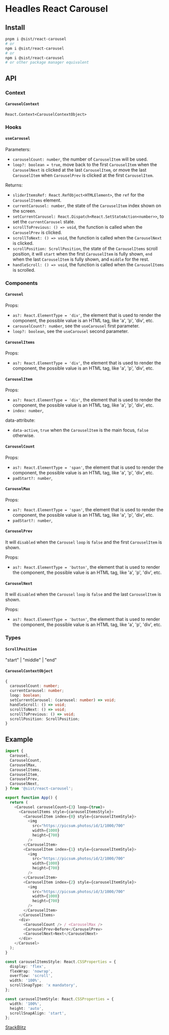 # Headles React Carousel

## Install

```bash
pnpm i @sist/react-carousel
# or
npm i @sist/react-carousel
# or
npm i @sist/react-carousel
# or other package manager equivalent
```

## API

### Context

#### `CarouselContext`

`React.Context<CarouselContextObject>`

### Hooks

#### `useCarousel`

Parameters:

- `carouselCount: number`, the number of `CarouselItem` will be used.
- `loop?: boolean = true`, move back to the first `CarouselItem` when the `CarouselNext` is clicked at the last `CarouselItem`, or move the last `CarouselItem` when `CarouselPrev` is clicked at the first `CarouselItem`.

Returns:

- `sliderItemsRef: React.RefObject<HTMLElement>`, the `ref` for the `CarouselItems` element.
- `currentCarousel: number`, the state of the `CarouselItem` index shown on the screen.
- `setCurrentCarousel: React.Dispatch<React.SetStateAction<number>>`, to set the `currentCarousel` state.
- `scrollToPrevious: () => void`, the function is called when the `CarouselPrev` is clicked.
- `scrollToNext: () => void`, the function is called when the `CarouselNext` is clicked.
- `scrollPosition: ScrollPosition`, the state of the `CarouselItems` scroll position, it will `start` when the first `CarouselItem` is fully shown, `end` when the last `CarouselItem` is fully shown, and `middle` for the rest.
- `handleScroll: () => void`, the function is called when the `CarouselItems` is scrolled.

### Components

#### `Carousel`

Props:

- `as?: React.ElementType = 'div'`, the element that is used to render the component, the possible value is an HTML tag, like 'a', 'p', 'div', etc.
- `carouselCount?: number`, see the `useCarousel` first parameter.
- `loop?: boolean`, see the `useCarousel` second parameter.

#### `CarouselItems`

Props:

- `as?: React.ElementType = 'div'`, the element that is used to render the component, the possible value is an HTML tag, like 'a', 'p', 'div', etc.


#### `CarouselItem`

Props:

- `as?: React.ElementType = 'div'`, the element that is used to render the component, the possible value is an HTML tag, like 'a', 'p', 'div', etc.
- `index: number`, 

data-attribute:

- `data-active`, `true` when the `CarouselItem` is the main focus, `false` otherwise.

#### `CarouselCount`

Props:

- `as?: React.ElementType = 'span'`, the element that is used to render the component, the possible value is an HTML tag, like 'a', 'p', 'div', etc.
- `padStart?: number`, 

#### `CarouselMax`

Props:

- `as?: React.ElementType = 'span'`, the element that is used to render the component, the possible value is an HTML tag, like 'a', 'p', 'div', etc.
- `padStart?: number`, 

#### `CarouselPrev`

It will `disabled` when the `Carousel` `loop` is `false` and the first `CarouselItem` is shown.

Props:

- `as?: React.ElementType = 'button'`, the element that is used to render the component, the possible value is an HTML tag, like 'a', 'p', 'div', etc.

#### `CarouselNext`

It will `disabled` when the `Carousel` `loop` is `false` and the last `CarouselItem` is shown.

Props:

- `as?: React.ElementType = 'button'`, the element that is used to render the component, the possible value is an HTML tag, like 'a', 'p', 'div', etc.

### Types

#### `ScrollPosition`

"start" | "middle" | "end"

#### `CarouselContextObject`

```ts
{
  carouselCount: number;
  currentCarousel: number;
  loop: boolean;
  setCurrentCarousel: (carousel: number) => void;
  handleScroll: () => void;
  scrollToNext: () => void;
  scrollToPrevious: () => void;
  scrollPosition: ScrollPosition;
}
```

## Example

```ts
import {
  Carousel,
  CarouselCount,
  CarouselMax,
  CarouselItems,
  CarouselItem,
  CarouselPrev,
  CarouselNext,
} from '@sist/react-carousel';

export function App() {
  return (
    <Carousel carouselCount={3} loop={true}>
      <CarouselItems style={carouselItemsStyle}>
        <CarouselItem index={0} style={carouselItemStyle}>
          <img
            src="https://picsum.photos/id/1/1000/700"
            width={1000}
            height={700}
          />
        </CarouselItem>
        <CarouselItem index={1} style={carouselItemStyle}>
          <img
            src="https://picsum.photos/id/2/1000/700"
            width={1000}
            height={700}
          />
        </CarouselItem>
        <CarouselItem index={2} style={carouselItemStyle}>
          <img
            src="https://picsum.photos/id/3/1000/700"
            width={1000}
            height={700}
          />
        </CarouselItem>
      </CarouselItems>
      <div>
        <CarouselCount /> / <CarouselMax />
        <CarouselPrev>Before</CarouselPrev>
        <CarouselNext>Next</CarouselNext>
      </div>
    </Carousel>
  );
}

const carouselItemsStyle: React.CSSProperties = {
  display: 'flex',
  flexWrap: 'nowrap',
  overflow: 'scroll',
  width: '100%',
  scrollSnapType: 'x mandatory',
};

const carouselItemStyle: React.CSSProperties = {
  width: '100%',
  height: 'auto',
  scrollSnapAlign: 'start',
};
```

[StackBlitz](https://stackblitz.com/edit/vitejs-vite-1yyfzgrz)
